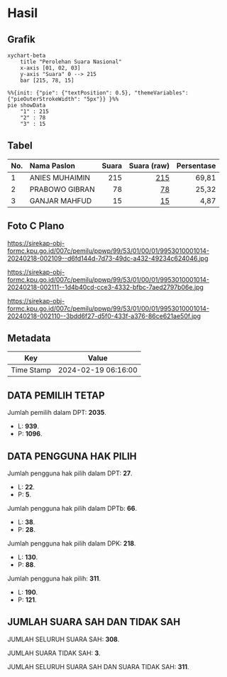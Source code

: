 # Hasil

## Grafik

```mermaid
xychart-beta
    title "Perolehan Suara Nasional"
    x-axis [01, 02, 03]
    y-axis "Suara" 0 --> 215
    bar [215, 78, 15]
```

```mermaid
%%{init: {"pie": {"textPosition": 0.5}, "themeVariables": {"pieOuterStrokeWidth": "5px"}} }%%
pie showData
    "1" : 215
    "2" : 78
    "3" : 15
```

## Tabel

| No. | Nama Paslon    | Suara | Suara (raw) | Persentase |
|:--- |:-------------- | -----:| -----------:| ----------:|
| 1   | ANIES MUHAIMIN | 215   | [215][p-1]  | 69,81      |
| 2   | PRABOWO GIBRAN | 78    | [78][p-2]   | 25,32      |
| 3   | GANJAR MAHFUD  | 15    | [15][p-3]   | 4,87       |


[p-1]: https://github.com/gigit-pemilu/pemilu-2024/blob/main/pilpres/hitung-suara/sub/99-luar-negeri/sub/53-jeddah-arab-saudi/sub/01-jeddah-arab-saudi/sub/0001-jeddah-arab-saudi/sub/014-ksk-002/sub/paslon-1.txt
[p-2]: https://github.com/gigit-pemilu/pemilu-2024/blob/main/pilpres/hitung-suara/sub/99-luar-negeri/sub/53-jeddah-arab-saudi/sub/01-jeddah-arab-saudi/sub/0001-jeddah-arab-saudi/sub/014-ksk-002/sub/paslon-2.txt
[p-3]: https://github.com/gigit-pemilu/pemilu-2024/blob/main/pilpres/hitung-suara/sub/99-luar-negeri/sub/53-jeddah-arab-saudi/sub/01-jeddah-arab-saudi/sub/0001-jeddah-arab-saudi/sub/014-ksk-002/sub/paslon-3.txt

## Foto C Plano

https://sirekap-obj-formc.kpu.go.id/007c/pemilu/ppwp/99/53/01/00/01/9953010001014-20240218-002109--d6fd144d-7d73-49dc-a432-49234c624046.jpg

https://sirekap-obj-formc.kpu.go.id/007c/pemilu/ppwp/99/53/01/00/01/9953010001014-20240218-002111--1d4b40cd-cce3-4332-bfbc-7aed2797b06e.jpg

https://sirekap-obj-formc.kpu.go.id/007c/pemilu/ppwp/99/53/01/00/01/9953010001014-20240218-002110--3bdd6f27-d5f0-433f-a376-86ce621ae50f.jpg


## Metadata

| Key        | Value               |
| ---------- | ------------------- |
| Time Stamp | 2024-02-19 06:16:00 |


## DATA PEMILIH TETAP

Jumlah pemilih dalam DPT: **2035**.
 * L: **939**.
 * P: **1096**.

## DATA PENGGUNA HAK PILIH

Jumlah pengguna hak pilih dalam DPT: **27**.
 * L: **22**.
 * P: **5**.

Jumlah pengguna hak pilih dalam DPTb: **66**.
 * L: **38**.
 * P: **28**.

Jumlah pengguna hak pilih dalam DPK: **218**.
 * L: **130**.
 * P: **88**.

Jumlah pengguna hak pilih: **311**.
 * L: **190**.
 * P: **121**.

## JUMLAH SUARA SAH DAN TIDAK SAH

JUMLAH SELURUH SUARA SAH: **308**.

JUMLAH SUARA TIDAK SAH: **3**.

JUMLAH SELURUH SUARA SAH DAN SUARA TIDAK SAH: **311**.



